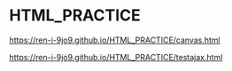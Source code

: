 # HTML_PRACTICE
https://ren-i-9jo9.github.io/HTML_PRACTICE/canvas.html

https://ren-i-9jo9.github.io/HTML_PRACTICE/testajax.html
